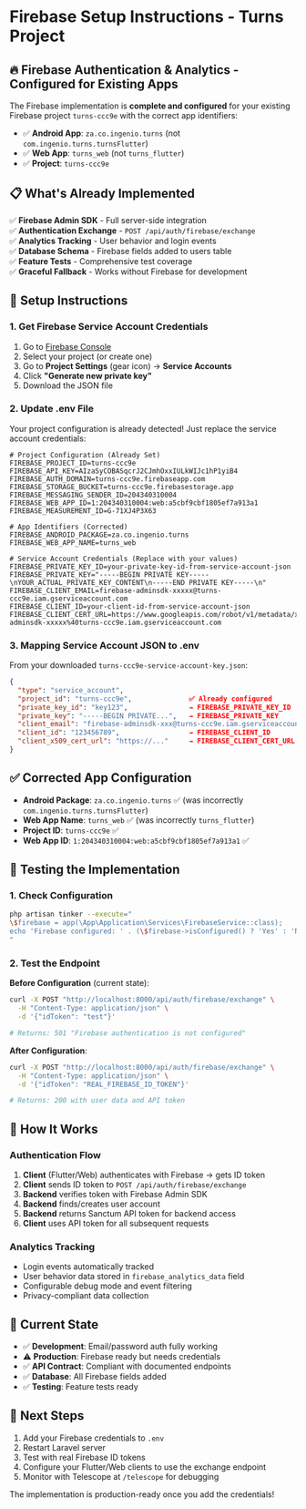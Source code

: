 # Firebase Setup Instructions - Turns Project

## 🔥 Firebase Authentication & Analytics - Configured for Existing Apps

The Firebase implementation is **complete and configured** for your existing Firebase project `turns-ccc9e` with the correct app identifiers:

- ✅ **Android App**: `za.co.ingenio.turns` (not `com.ingenio.turns.turnsFlutter`)
- ✅ **Web App**: `turns_web` (not `turns_flutter`)
- ✅ **Project**: `turns-ccc9e`

## 📋 What's Already Implemented

✅ **Firebase Admin SDK** - Full server-side integration  
✅ **Authentication Exchange** - `POST /api/auth/firebase/exchange`  
✅ **Analytics Tracking** - User behavior and login events  
✅ **Database Schema** - Firebase fields added to users table  
✅ **Feature Tests** - Comprehensive test coverage  
✅ **Graceful Fallback** - Works without Firebase for development  

## 🔧 Setup Instructions

### 1. Get Firebase Service Account Credentials

1. Go to [Firebase Console](https://console.firebase.google.com/)
2. Select your project (or create one)
3. Go to **Project Settings** (gear icon) → **Service Accounts**
4. Click **"Generate new private key"**
5. Download the JSON file

### 2. Update .env File

Your project configuration is already detected! Just replace the service account credentials:

```env
# Project Configuration (Already Set)
FIREBASE_PROJECT_ID=turns-ccc9e
FIREBASE_API_KEY=AIzaSyCOBASqcrJ2CJmhOxxIULkWIJc1hP1yiB4
FIREBASE_AUTH_DOMAIN=turns-ccc9e.firebaseapp.com
FIREBASE_STORAGE_BUCKET=turns-ccc9e.firebasestorage.app
FIREBASE_MESSAGING_SENDER_ID=204340310004
FIREBASE_WEB_APP_ID=1:204340310004:web:a5cbf9cbf1805ef7a913a1
FIREBASE_MEASUREMENT_ID=G-71XJ4P3X63

# App Identifiers (Corrected)
FIREBASE_ANDROID_PACKAGE=za.co.ingenio.turns
FIREBASE_WEB_APP_NAME=turns_web

# Service Account Credentials (Replace with your values)
FIREBASE_PRIVATE_KEY_ID=your-private-key-id-from-service-account-json
FIREBASE_PRIVATE_KEY="-----BEGIN PRIVATE KEY-----\nYOUR_ACTUAL_PRIVATE_KEY_CONTENT\n-----END PRIVATE KEY-----\n"
FIREBASE_CLIENT_EMAIL=firebase-adminsdk-xxxxx@turns-ccc9e.iam.gserviceaccount.com
FIREBASE_CLIENT_ID=your-client-id-from-service-account-json
FIREBASE_CLIENT_CERT_URL=https://www.googleapis.com/robot/v1/metadata/x509/firebase-adminsdk-xxxxx%40turns-ccc9e.iam.gserviceaccount.com
```

### 3. Mapping Service Account JSON to .env

From your downloaded `turns-ccc9e-service-account-key.json`:

```json
{
  "type": "service_account",
  "project_id": "turns-ccc9e",              ✅ Already configured
  "private_key_id": "key123",               → FIREBASE_PRIVATE_KEY_ID
  "private_key": "-----BEGIN PRIVATE...",   → FIREBASE_PRIVATE_KEY
  "client_email": "firebase-adminsdk-xxx@turns-ccc9e.iam.gserviceaccount.com", → FIREBASE_CLIENT_EMAIL
  "client_id": "123456789",                 → FIREBASE_CLIENT_ID
  "client_x509_cert_url": "https://..."     → FIREBASE_CLIENT_CERT_URL
}
```

## ✅ Corrected App Configuration

- **Android Package**: `za.co.ingenio.turns` ✅ (was incorrectly `com.ingenio.turns.turnsFlutter`)
- **Web App Name**: `turns_web` ✅ (was incorrectly `turns_flutter`)  
- **Project ID**: `turns-ccc9e` ✅
- **Web App ID**: `1:204340310004:web:a5cbf9cbf1805ef7a913a1` ✅

## 🧪 Testing the Implementation

### 1. Check Configuration
```bash
php artisan tinker --execute="
\$firebase = app(\App\Application\Services\FirebaseService::class);
echo 'Firebase configured: ' . (\$firebase->isConfigured() ? 'Yes' : 'No') . PHP_EOL;
"
```

### 2. Test the Endpoint

**Before Configuration** (current state):
```bash
curl -X POST "http://localhost:8000/api/auth/firebase/exchange" \
  -H "Content-Type: application/json" \
  -d '{"idToken": "test"}'

# Returns: 501 "Firebase authentication is not configured"
```

**After Configuration**:
```bash
curl -X POST "http://localhost:8000/api/auth/firebase/exchange" \
  -H "Content-Type: application/json" \
  -d '{"idToken": "REAL_FIREBASE_ID_TOKEN"}'

# Returns: 200 with user data and API token
```

## 🎯 How It Works

### Authentication Flow
1. **Client** (Flutter/Web) authenticates with Firebase → gets ID token
2. **Client** sends ID token to `POST /api/auth/firebase/exchange`
3. **Backend** verifies token with Firebase Admin SDK
4. **Backend** finds/creates user account
5. **Backend** returns Sanctum API token for backend access
6. **Client** uses API token for all subsequent requests

### Analytics Tracking
- Login events automatically tracked
- User behavior data stored in `firebase_analytics_data` field
- Configurable debug mode and event filtering
- Privacy-compliant data collection

## 🔄 Current State

- ✅ **Development**: Email/password auth fully working
- ⚠️ **Production**: Firebase ready but needs credentials
- ✅ **API Contract**: Compliant with documented endpoints
- ✅ **Database**: All Firebase fields added
- ✅ **Testing**: Feature tests ready

## 🚀 Next Steps

1. Add your Firebase credentials to `.env`
2. Restart Laravel server
3. Test with real Firebase ID tokens
4. Configure your Flutter/Web clients to use the exchange endpoint
5. Monitor with Telescope at `/telescope` for debugging

The implementation is production-ready once you add the credentials!
